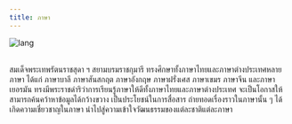 ```yaml
---
title: ภาษา
---
```


![lang](https://a5ec4255-a-62cb3a1a-s-sites.googlegroups.com/site/gubas4130506255636/news/anotherpost/45352453.jpg?attachauth=ANoY7cqCXFopKudX9OJKOy3OPxM2WIguKXpbI6UOVRDn-ufbimID0CTmlidIO-cOlie78oaHFX430BLVCFHQKC0CZ8xOqBhyOYzRwgn3ZMF1T3yOFlPjCGu4Qk7iTeaellpZxK4ZU3KUb3aKc7OHVN6EDszMryVz8X5Ttp6hh2fVjevsJG4Pannf49vxlp1nehzQ6W61XRQwddJnwAyasjiKZGd1DzL__xCZ8MJfVwobPHA8sZNjAGBsfjq47vbznAgr3bGFwJSv&attredirects=0)
<br>
<br>

<p>สมเด็จพระเทพรัตนราชสุดา ฯ สยามบรมราชกุมารี ทรงศึกษาทั้งภาษาไทยและภาษาต่างประเทศหลายภาษา ได้แก่ ภาษาบาลี ภาษาสันสกฤต ภาษาอังกฤษ ภาษาฝรั่งเศส ภาษาเขมร ภาษาจีน และภาษาเยอรมัน ทรงมีพระราชดำริว่าการเรียนรู้ภาษาให้ดีทั้งภาษาไทยและภาษาต่างประเทศ จะเป็นโอกาสให้สามารถค้นคว้าหาข้อมูลได้กว้างขวาง เป็นประโยชน์ในการสื่อสาร ถ่ายทอดเรื่องราวในภาษานั้น ๆ ได้ เกิดความเชี่ยวชาญในภาษา นำไปสู่ความเข้าใจวัฒนธรรมของแต่ละชาติแต่ละภาษา</p>